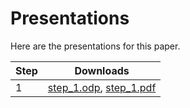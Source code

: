 # Presentations

Here are the presentations for this paper.

Step|Downloads
----|--------------------------------------------------
1   |[step_1.odp](step_1.odp), [step_1.pdf](step_1.pdf)

